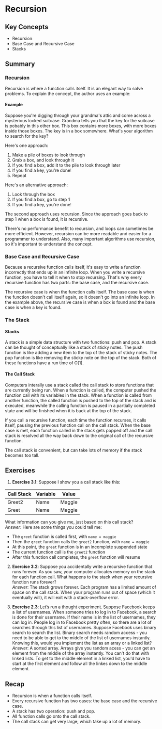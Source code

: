 # Recursion

## Key Concepts

- Recursion
- Base Case and Recursive Case
- Stacks

## Summary

### Recursion
Recursion is where a function calls itself. It is an elegant way to solve problems. To explain the concept, the author uses an example:  

#### Example
Suppose you're digging through your grandma's attic and come across a mysterious locked suitcase. 
Grandma tells you that the key for the suitcase is pobably in this other box. 
This box contains more boxes, with more boxes inside those boxes. The key is in a box somewhere. 
What's your algorithm to search for the key?  
  
Here's one approach:
1. Make a pile of boxes to look through
2. Grab a box, and look through it
3. If you find a box, add it to the pile to look through later
4. If you find a key, you're done!
5. Repeat

Here's an alternative approach:
1. Look through the box
2. If you find a box, go to step 1
3. If you find a key, you're done!

The second approach uses recursion. Since the approach goes back to step 1 when a box is found, it is recursive.  
  
There's no performance benefit to recursion, and loops can sometimes be more efficient. However, recursion can be more readable and easier for a programmer to understand. Also, many important algorithms use recursion, so it's important to understand the concept.

### Base Case and Recursive Case
Because a recursive function calls itself, it's easy to write a function incorrectly that ends up in an infinite loop. 
When you write a recursive function, you have to tell it when to stop recursing. That's why every recursive function has two parts: the base case, and the recursive case.  
  
The recursive case is when the function calls itself. The base case is when the function doesn't call itself again, so it doesn't go into an infinite loop. 
In the example above, the recursive case is when a box is found and the base case is when a key is found.

### The Stack
#### Stacks
A stack is a simple data structure with two functions: push and pop. A stack can be thought of conceptually like a stack of sticky notes. The push function is like adding a new item to the top of the stack of sticky notes. The pop function is like removing the sticky note on the top of the stack. Both of these functions have a run time of O(1).

#### The Call Stack
Computers interally use a stack called the call stack to store functions that are currently being run. When a function is called, the computer pushed the function call with its variables in the stack. When a function is called from another function, the called function is pushed to the top of the stack and is executed, meanwhile the calling function is paused in a partially completed state and will be finished when it is back at the top of the stack.  
  
If you call a recursive function, each time the function recurses, it calls itself, pausing the previous function call on the call stack. When the base case is met, each function called in the stack gets popped off and the call stack is resolved all the way back down to the original call of the recursive function.  
  
The call stack is convenient, but can take lots of memory if the stack becomes too tall.

## Exercises

1. **Exercise 3.1**: 
Suppose I show you a call stack like this:

| Call Stack    | Variable | Value  |
| ------------- | -------- | ------ |
| Greet2        | Name     | Maggie |
| Greet         | Name     | Maggie |

What information can you give me, just based on this call stack?  
*Answer*: Here are some things you could tell me:
- The ```greet``` function is called first, with ```name = maggie```
- Then the ```greet``` function calls the ```greet2``` function, with ```name = maggie```
- At this point, the ```greet``` function is in an incomplete suspended state
- The current function call is the ```greet2``` function
- After this function call completes, the ```greet``` function will resume

2. **Exercise 3.2**: 
Suppose you accidentally write a recursive function that runs forever. As you saw, your computer allocates memory on the stack for each function call. What happens to the stack when your recursive function runs forever?  
*Answer*: The stack grows forever. Each program has a limited amount of space on the call stack. When your program runs out of space (which it eventually will), it will exit with a stack-overflow error.

3. **Exercise 2.3**: 
Let’s run a thought experiment. Suppose Facebook keeps a list of usernames. When someone tries to log in to Facebook, a search is done for their username. If their name is in the list of usernames, they can log in. People log in to Facebook pretty often, so there are a lot of searches through this list of usernames. Suppose Facebook uses binary search to search the list. Binary search needs random access - you need to be able to get to the middle of the list of usernames instantly. Knowing this, would you implement the list as an array or a linked list?          
*Answer*: A sorted array. Arrays give you random acess - you can get an element from the middle of the array instantly. You can't do that with linked lists. To get to the middle element in a linked list, you'd have to start at the first element and follow all the linkes down to the middle element.

## Recap

- Recursion is when a function calls itself.
- Every recursive function has two cases: the base case and the recursive case.
- A stack has two operation: push and pop.
- All function calls go onto the call stack.
- The call stack can get very large, which take up a lot of memory.

